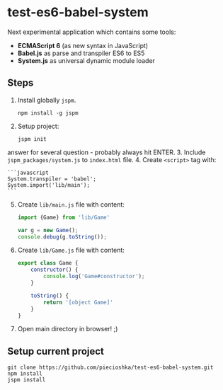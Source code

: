 # test-es6-babel-system

Next experimental application which contains some tools:

 - **ECMAScript 6** (as new syntax in JavaScript)
 - **Babel.js** as parse and transpiler ES6 to ES5
 - **System.js** as universal dynamic module loader

## Steps

1. Install globally `jspm`.

    ```
    npm install -g jspm
    ```
2. Setup project:

    ```
    jspm init
    ```
answer for several question - probably always hit ENTER.
3. Include `jspm_packages/system.js` to `index.html` file.
4. Create `<script>` tag with:

    ```javascript
    System.transpiler = 'babel';
    System.import('lib/main');
    ```

5. Create `lib/main.js` file with content:

    ```javascript
    import {Game} from 'lib/Game'

    var g = new Game();
    console.debug(g.toString());
    ```

6. Create `lib/Game.js` file with content:

    ```javascript
    export class Game {
        constructor() {
            console.log('Game#constructor');
        }

        toString() {
            return '[object Game]'
        }
    }
    ```
7. Open main directory in browser! ;)

## Setup current project

```
git clone https://github.com/piecioshka/test-es6-babel-system.git
npm install
jspm install
```
